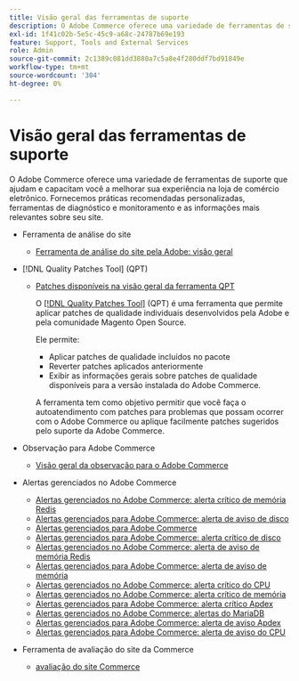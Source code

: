 ```yaml
---
title: Visão geral das ferramentas de suporte
description: O Adobe Commerce oferece uma variedade de ferramentas de suporte que ajudam e capacitam você a melhorar sua experiência na loja de comércio eletrônico. Fornecemos práticas recomendadas personalizadas, ferramentas de diagnóstico e monitoramento e as informações mais relevantes sobre seu site.
exl-id: 1f41c02b-5e5c-45c9-a68c-24787b69e193
feature: Support, Tools and External Services
role: Admin
source-git-commit: 2c1389c081dd3880a7c5a8e4f280ddf7bd91849e
workflow-type: tm+mt
source-wordcount: '304'
ht-degree: 0%

---
```


# Visão geral das ferramentas de suporte

O Adobe Commerce oferece uma variedade de ferramentas de suporte que ajudam e capacitam você a melhorar sua experiência na loja de comércio eletrônico. Fornecemos práticas recomendadas personalizadas, ferramentas de diagnóstico e monitoramento e as informações mais relevantes sobre seu site.

* Ferramenta de análise do site

   * [Ferramenta de análise do site pela Adobe: visão geral](/help/support-tools/site-wide-analysis-tool/swat-tool-overview.md)

* [!DNL Quality Patches Tool] (QPT)

   * [Patches disponíveis na visão geral da ferramenta QPT](https://experienceleague.adobe.com/pt-br/docs/commerce-operations/tools/quality-patches-tool/patches-available-in-qpt/patches-available-in-qpt-tool-overview)

     O [[!DNL Quality Patches Tool]](https://github.com/magento/quality-patches) (QPT) é uma ferramenta que permite aplicar patches de qualidade individuais desenvolvidos pela Adobe e pela comunidade Magento Open Source.

     Ele permite:

      * Aplicar patches de qualidade incluídos no pacote
      * Reverter patches aplicados anteriormente
      * Exibir as informações gerais sobre patches de qualidade disponíveis para a versão instalada do Adobe Commerce.

     A ferramenta tem como objetivo permitir que você faça o autoatendimento com patches para problemas que possam ocorrer com o Adobe Commerce ou aplique facilmente patches sugeridos pelo suporte da Adobe Commerce.

* Observação para Adobe Commerce

   * [Visão geral da observação para o Adobe Commerce](https://experienceleague.adobe.com/pt-br/docs/commerce-operations/tools/observation-for-adobe-commerce/intro)

* Alertas gerenciados no Adobe Commerce
   * [Alertas gerenciados no Adobe Commerce: alerta crítico de memória Redis](https://experienceleague.adobe.com/pt-br/docs/commerce-operations/tools/managed-alerts-for-adobe-commerce/managed-alerts-on-magento-commerce-redis-memory-critical-alert)
   * [Alertas gerenciados para Adobe Commerce: alerta de aviso de disco](https://experienceleague.adobe.com/pt-br/docs/commerce-operations/tools/managed-alerts-for-adobe-commerce/managed-alerts-for-magento-commerce-disk-warning-alert)
   * [Alertas gerenciados para Adobe Commerce](https://experienceleague.adobe.com/pt-br/docs/commerce-operations/tools/managed-alerts-for-adobe-commerce/managed-alerts-for-magento-commerce)
   * [Alertas gerenciados para Adobe Commerce: alerta crítico de disco](https://experienceleague.adobe.com/pt-br/docs/commerce-operations/tools/managed-alerts-for-adobe-commerce/managed-alerts-for-magento-commerce-disk-critical-alert)
   * [Alertas gerenciados no Adobe Commerce: alerta de aviso de memória Redis](https://experienceleague.adobe.com/pt-br/docs/commerce-operations/tools/managed-alerts-for-adobe-commerce/managed-alerts-on-magento-commerce-redis-memory-warning-alert)
   * [Alertas gerenciados para Adobe Commerce: alerta de aviso de memória](https://experienceleague.adobe.com/pt-br/docs/commerce-operations/tools/managed-alerts-for-adobe-commerce/managed-alerts-for-magento-commerce-memory-warning-alert)
   * [Alertas gerenciados no Adobe Commerce: alerta crítico do CPU](https://experienceleague.adobe.com/pt-br/docs/commerce-operations/tools/managed-alerts-for-adobe-commerce/managed-alerts-on-magento-commerce-cpu-critical-alert)
   * [Alertas gerenciados no Adobe Commerce: alerta crítico de memória](https://experienceleague.adobe.com/pt-br/docs/commerce-operations/tools/managed-alerts-for-adobe-commerce/managed-alerts-on-magento-commerce-memory-critical-alert)
   * [Alertas gerenciados para Adobe Commerce: alerta crítico Apdex](https://experienceleague.adobe.com/pt-br/docs/commerce-operations/tools/managed-alerts-for-adobe-commerce/managed-alerts-for-magento-commerce-apdex-critical-alert)
   * [Alertas gerenciados no Adobe Commerce: alertas do MariaDB](https://experienceleague.adobe.com/pt-br/docs/commerce-operations/tools/managed-alerts-for-adobe-commerce/managed-alerts-on-magento-commerce-mariadb-alerts)
   * [Alertas gerenciados para Adobe Commerce: alerta de aviso Apdex](https://experienceleague.adobe.com/pt-br/docs/commerce-operations/tools/managed-alerts-for-adobe-commerce/managed-alerts-for-magento-commerce-apdex-warning-alert)
   * [Alertas gerenciados para Adobe Commerce: alerta de aviso do CPU](https://experienceleague.adobe.com/pt-br/docs/commerce-operations/tools/managed-alerts-for-adobe-commerce/managed-alerts-for-magento-commerce-cpu-warning-alert)
* Ferramenta de avaliação do site da Commerce
   * [avaliação do site Commerce](https://experienceleague.adobe.com/tools/commerce-site-assessment/index.html?lang=pt-BR)
